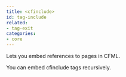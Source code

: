 ```yaml
---
title: <cfinclude>
id: tag-include
related:
- tag-exit
categories:
- core
---
```


Lets you embed references to pages in CFML.

You can embed cfinclude tags recursively.
